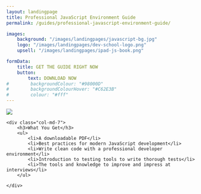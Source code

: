 ```yaml
---
layout: landingpage
title: Professional JavaScript Environment Guide
permalink: /guides/professional-javascript-environment-guide/

images:
    background: "/images/landingpages/javascript-bg.jpg"
    logo: "/images/landingpages/dev-school-logo.png"
    upsell: "/images/landingpages/ipad-js-book.png"

formData:
    title: GET THE GUIDE RIGHT NOW
    button:
        text: DOWNLOAD NOW
#        backgroundColour: "#98000D"
#        backgroundColourHover: "#C62E3B"
#        colour: "#fff"
---
```


<div class="row">
    <div class="col-md-5">
        <img src="{{ page.images.upsell }}" class="img-responsive">
    </div>

    <div class="col-md-7">
        <h3>What You Get</h3>
        <ul>
            <li>A downloadable PDF</li>
            <li>Best practices for modern JavaScript development</li>
            <li>Write clean code with a professional developer environment</li>
            <li>Introduction to testing tools to write thorough tests</li>
            <li>The tools and knowledge to improve and impress at interviews</li>
        </ul>

    </div>
</div>
